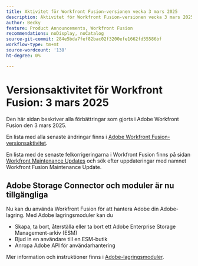```yaml
---
title: Aktivitet för Workfront Fusion-versionen vecka 3 mars 2025
description: Aktivitet för Workfront Fusion-versionen vecka 3 mars 2025
author: Becky
feature: Product Announcements, Workfront Fusion
recommendations: noDisplay, noCatalog
source-git-commit: 284e5bda7fef82bac02f3200efe1662fd55586bf
workflow-type: tm+mt
source-wordcount: '138'
ht-degree: 0%

---
```


# Versionsaktivitet för Workfront Fusion: 3 mars 2025

Den här sidan beskriver alla förbättringar som gjorts i Adobe Workfront Fusion den 3 mars 2025.

En lista med alla senaste ändringar finns i [Adobe Workfront Fusion-versionsaktivitet](/help/workfront-fusion/fusion-product-releases/fusion-release-activity.md).

En lista med de senaste felkorrigeringarna i Workfront Fusion finns på sidan [Workfront Maintenance Updates](https://experienceleague.adobe.com/en/docs/workfront-known-issues/releases/current-updates) och sök efter uppdateringar med namnet Workfront Fusion Maintenance Update.

## Adobe Storage Connector och moduler är nu tillgängliga

Nu kan du använda Workfront Fusion för att hantera Adobe din Adobe-lagring. Med Adobe lagringsmoduler kan du

* Skapa, ta bort, återställa eller ta bort ett Adobe Enterprise Storage Management-arkiv (ESM)
* Bjud in en användare till en ESM-butik
* Anropa Adobe API för användarhantering

Mer information och instruktioner finns i [Adobe-lagringsmoduler](/help/workfront-fusion/references/apps-and-modules/adobe-connectors/adobe-storage-modules.md).
